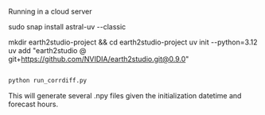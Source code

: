 Running in a cloud server

sudo snap install astral-uv --classic

mkdir earth2studio-project && cd earth2studio-project
uv init --python=3.12
uv add "earth2studio @ git+https://github.com/NVIDIA/earth2studio.git@0.9.0"

```bash

python run_corrdiff.py
```

This will generate several .npy files given the initialization datetime and forecast hours.

